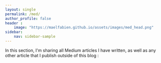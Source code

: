 ```yaml
---
layout: single
permalink: /med/
author_profile: false
header :
    image: "https://maelfabien.github.io/assets/images/med_head.png"
sidebar:
    nav: sidebar-sample
---
```


In this section, I'm sharing all Medium articles I have written, as well as any other article that I publish outside of this blog :  

<div id="medium-widget"></div>
<script src="https://medium-widget.pixelpoint.io/widget.js"></script>
<script>MediumWidget.Init({renderTo: '#medium-widget', params: {"resource":"https://medium.com/@mael.fabien","postsPerLine":2,"limit":10,"picture":"big","fields":["description","author","claps","likes","publishAt"],"ratio":"landscape"}})</script>

